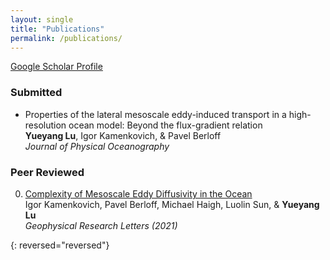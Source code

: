 ```yaml
---
layout: single
title: "Publications"
permalink: /publications/
---
```


[Google Scholar Profile]()


### Submitted  
- Properties of the lateral mesoscale eddy-induced transport in a high-resolution ocean model: Beyond the flux-gradient relation  
  **Yueyang Lu**, Igor Kamenkovich, & Pavel Berloff  
  *Journal of Physical Oceanography*


### Peer Reviewed
0.  [Complexity of Mesoscale Eddy Diffusivity in the Ocean](https://agupubs.onlinelibrary.wiley.com/doi/abs/10.1029/2020GL091719)  
    Igor Kamenkovich, Pavel Berloff, Michael Haigh, Luolin Sun, & **Yueyang Lu**  
    *Geophysical Research Letters (2021)*

{: reversed="reversed"}

